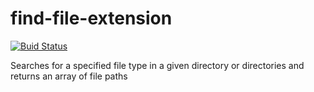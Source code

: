 # find-file-extension

[![Buid Status](https://travis-ci.com/MathewDavidov/find-file-extension.svg?branch=master)](https://travis-ci.com/github/MathewDavidov/find-file-extension)

Searches for a specified file type in a given directory or directories and returns an array of file paths
